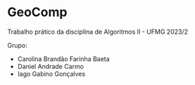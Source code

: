 # GeoComp

Trabalho prático da disciplina de Algoritmos II - UFMG 2023/2

Grupo:
 * Carolina Brandão Farinha Baeta
 * Daniel Andrade Carmo
 * Iago Gabino Gonçalves   